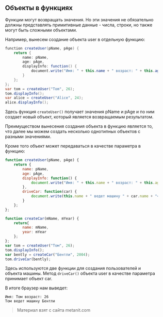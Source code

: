 ## Объекты в функциях

Функции могут возвращать значения. Но эти значения не обязательно должны представлять примитивные данные - числа, строки, но также могут быть сложными объектами.

Например, вынесем создание объекта user в отдельную функцию:

```cs
function createUser(pName, pAge) {
    return {
        name: pName,
        age: pAge,
        displayInfo: function() {
            document.write("Имя: " + this.name + " возраст: " + this.age + "<br/>");
        }
    };
};
var tom = createUser("Tom", 26);
tom.displayInfo();
var alice = createUser("Alice", 24);
alice.displayInfo();
```

Здесь функция `createUser()` получает значения pName и pAge и по ним создает новый объект, который является возвращаемым результатом.

Преимуществом вынесения создания объекта в функцию является то, что далее мы можем создать несколько однотипных объектов с разными значениями.

Кроме того объект может передаваться в качестве параметра в функцию:

```js
function createUser(pName, pAge) {
    return {
        name: pName,
        age: pAge,
        displayInfo: function() {
            document.write("Имя: " + this.name + " возраст: " + this.age + "<br/>");
        },
        driveCar: function(car) {
            document.write(this.name + " ведет машину " + car.name + "<br/>");
        }
    };
};

function createCar(mName, mYear) {
    return{
        name: mName,
        year: mYear
    };
};
var tom = createUser("Том", 26);
tom.displayInfo();
var bently = createCar("Бентли", 2004);
tom.driveCar(bently);
```

Здесь используются две функции для создания пользователей и объекта машины. Метод `driveCar()` объекта user в качестве параметра принимает объект car.

В итоге браузер нам выведет:

```browser
Имя: Том возраст: 26
Том ведет машину Бентли
```


> Материал взят с сайта metanit.com
